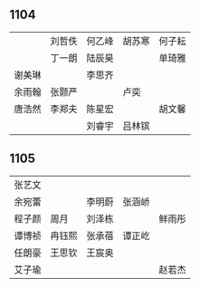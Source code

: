 ## 1104
|     |     |     |     |     |
| --- | --- | --- | --- | --- |
|  | 刘哲佚 | 何乙峰 | 胡苏寒 | 何子耘 |
|  | 丁一朗 | 陆辰昊 |  | 单琦雅 |
| 谢美琳 |  | 李思齐 |  |  |
| 余雨翰 | 张颢严 |  | 卢奕 |  |
| 唐浩然 | 李郑夫 | 陈星宏 |  | 胡文馨 |
|  |  | 刘睿宇 | 吕林镔 |  |

## 1105
|     |     |     |     |     |
| --- | --- | --- | --- | --- |
| 张艺文 |  |  |  |  |
| 余宛蕾 |  | 李明蔚 | 张涵峤 |  |
| 程子颜 | 周月 | 刘泽栋 |  | 鲜雨彤 |
| 谭博祯 | 冉钰熙 | 张承蓓 | 谭正屹 |  |
| 任朗豪 | 王思钦 | 王宸奥 |  |  |
| 艾子瑜 |  |  |  | 赵若杰 |

